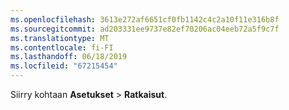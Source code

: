 ```yaml
---
ms.openlocfilehash: 3613e272af6651cf0fb1142c4c2a10f11e316b8f
ms.sourcegitcommit: ad203331ee9737e82ef70206ac04eeb72a5f9c7f
ms.translationtype: MT
ms.contentlocale: fi-FI
ms.lasthandoff: 06/18/2019
ms.locfileid: "67215454"
---
```

Siirry kohtaan **Asetukset** > **Ratkaisut**.